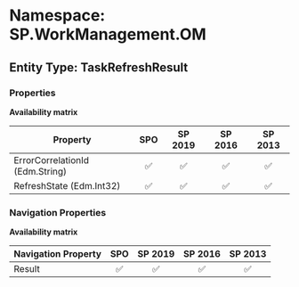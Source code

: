 # Namespace: SP.WorkManagement.OM

## Entity Type: TaskRefreshResult

### Properties

**Availability matrix**

Property | SPO | SP 2019 | SP 2016 | SP 2013
----------|:---:|:-------:|:-------:|:-------:
ErrorCorrelationId (Edm.String) | ✅ | ✅ | ✅ | ✅
RefreshState (Edm.Int32) | ✅ | ✅ | ✅ | ✅

### Navigation Properties

**Availability matrix**

Navigation Property | SPO | SP 2019 | SP 2016 | SP 2013
----------|:---:|:-------:|:-------:|:-------:
Result | ✅ | ✅ | ✅ | ✅